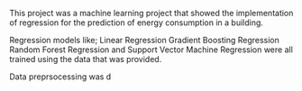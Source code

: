 This project was a machine learning project that showed the implementation of regression for the prediction of energy consumption in a building.

Regression models like;
Linear Regression
Gradient Boosting Regression
Random Forest Regression and
Support Vector Machine Regression were all trained using the data that was provided.

Data preprsocessing was d

